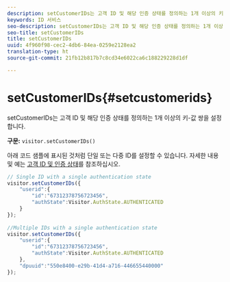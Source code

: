 ```yaml
---
description: setCustomerIDs는 고객 ID 및 해당 인증 상태를 정의하는 1개 이상의 키-값 쌍을 설정합니다.
keywords: ID 서비스
seo-description: setCustomerIDs는 고객 ID 및 해당 인증 상태를 정의하는 1개 이상의 키-값 쌍을 설정합니다.
seo-title: setCustomerIDs
title: setCustomerIDs
uuid: 4f960f98-cec2-4db6-84ea-0259e2128ea2
translation-type: ht
source-git-commit: 21fb12b817b7c8cd34e6022ca6c188229228d1df

---
```



# setCustomerIDs{#setcustomerids}

setCustomerIDs는 고객 ID 및 해당 인증 상태를 정의하는 1개 이상의 키-값 쌍을 설정합니다.

**구문:** `visitor.setCustomerIDs()`

아래 코드 샘플에 표시된 것처럼 단일 또는 다중 ID를 설정할 수 있습니다. 자세한 내용 및 예는 [고객 ID 및 인증 상태](../../reference/authenticated-state.md)를 참조하십시오.

```js
// Single ID with a single authentication state 
visitor.setCustomerIDs({ 
    "userid":{ 
        "id":"67312378756723456", 
        "authState":Visitor.AuthState.AUTHENTICATED 
    } 
}); 
 
//Multiple IDs with a single authentication state 
visitor.setCustomerIDs({ 
    "userid":{ 
        "id":"67312378756723456", 
        "authState":Visitor.AuthState.AUTHENTICATED 
    }, 
    "dpuuid":"550e8400-e29b-41d4-a716-446655440000" 
});
```

